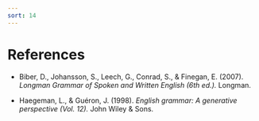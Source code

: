 ```yaml
---
sort: 14
---
```


# References

- Biber, D., Johansson, S., Leech, G., Conrad, S., & Finegan, E. (2007). *Longman Grammar of Spoken and Written English (6th ed.).* Longman.

- Haegeman, L., & Guéron, J. (1998). *English grammar: A generative perspective (Vol. 12).* John Wiley & Sons.
